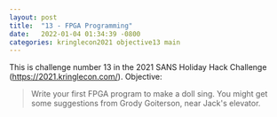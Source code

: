 ```yaml
---
layout: post
title:  "13 - FPGA Programming"
date:   2022-01-04 01:34:39 -0800
categories: kringlecon2021 objective13 main
---
```


This is challenge number 13 in the 2021 SANS Holiday Hack Challenge (https://2021.kringlecon.com/). Objective:

>Write your first FPGA program to make a doll sing. You might get some suggestions from Grody Goiterson, near Jack's elevator.
